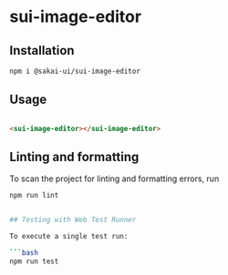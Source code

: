 # sui-image-editor

## Installation

```bash
npm i @sakai-ui/sui-image-editor
```

## Usage

```html

<sui-image-editor></sui-image-editor>

```

## Linting and formatting

To scan the project for linting and formatting errors, run

```bash
npm run lint


## Testing with Web Test Runner

To execute a single test run:

```bash
npm run test
```
